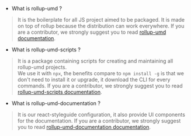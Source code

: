- What is rollup-umd ? 

> It is the boilerplate for all JS project aimed to be packaged. 
It is made on top of rollup because the distribution can work everywhere.
If you are a contributor, we strongly suggest you to read [rollup-umd documentation](https://dev-tools.yeutech.com/rollup-umd/).  

- What is rollup-umd-scripts ? 

> It is a package containing scripts for creating and maintaining all rollup-umd projects.  
We use it with `npx`, the benefits compare to `npm install -g` is that we don't need to install it or upgrade, it download the CLI for every commands.
If you are a contributor, we strongly suggest you to read [rollup-umd-scripts documentation](https://dev-tools.yeutech.com/rollup-umd-scripts/).  

- What is rollup-umd-documentation ? 

> It is our react-styleguide configuration, it also provide UI components for the documentation.
If you are a contributor, we strongly suggest you to read [rollup-umd-documentation documentation](https://yeutech-lab.github.com/rollup-umd-documentation/).  
